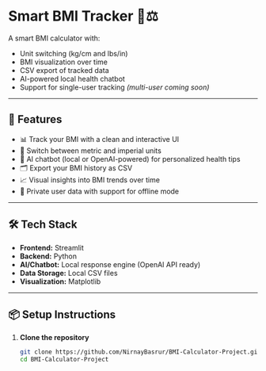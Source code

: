 # Smart BMI Tracker 🧠⚖️

A smart BMI calculator with:
- Unit switching (kg/cm and lbs/in)
- BMI visualization over time
- CSV export of tracked data
- AI-powered local health chatbot
- Support for single-user tracking *(multi-user coming soon)*

---

## 🚀 Features

- 📊 Track your BMI with a clean and interactive UI
- 🔄 Switch between metric and imperial units
- 🧠 AI chatbot (local or OpenAI-powered) for personalized health tips
- 🗂 Export your BMI history as CSV
- 📈 Visual insights into BMI trends over time
- 🔐 Private user data with support for offline mode

---

## 🛠️ Tech Stack

- **Frontend:** Streamlit
- **Backend:** Python
- **AI/Chatbot:** Local response engine (OpenAI API ready)
- **Data Storage:** Local CSV files
- **Visualization:** Matplotlib

---

## 📦 Setup Instructions

1. **Clone the repository**
   ```bash
   git clone https://github.com/NirnayBasrur/BMI-Calculator-Project.git
   cd BMI-Calculator-Project
